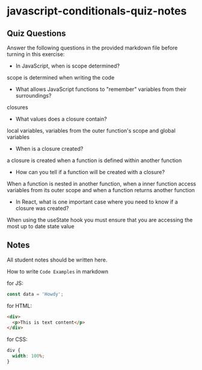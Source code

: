 # javascript-conditionals-quiz-notes

## Quiz Questions

Answer the following questions in the provided markdown file before turning in this exercise:

- In JavaScript, when is scope determined?

scope is determined when writing the code

- What allows JavaScript functions to "remember" variables from their surroundings?

closures

- What values does a closure contain?

local variables, variables from the outer function's scope and global variables

- When is a closure created?

a closure is created when a function is defined within another function

- How can you tell if a function will be created with a closure?

When a function is nested in another function, when a inner function access variables from its outer scope and when a function returns another function

- In React, what is one important case where you need to know if a closure was created?

When using the useState hook you must ensure that you are accessing the most up to date state value

## Notes

All student notes should be written here.

How to write `Code Examples` in markdown

for JS:

```javascript
const data = 'Howdy';
```

for HTML:

```html
<div>
  <p>This is text content</p>
</div>
```

for CSS:

```css
div {
  width: 100%;
}
```
